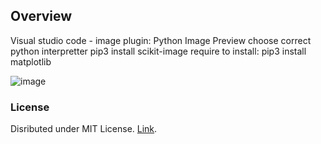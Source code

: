 ## Overview
Visual studio code - image plugin: Python Image Preview
choose correct python interpretter
pip3 install scikit-image
require to install:
pip3 install matplotlib

![image](https://github.com/MarianSagat/DeepLearningPython/assets/26652901/e4417668-b0e4-44b1-baf7-b67ab83af2e5)


### License
Disributed under MIT License. [Link](LICENSE.md).


